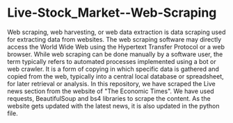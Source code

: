 # Live-Stock_Market--Web-Scraping
Web scraping, web harvesting, or web data extraction is data scraping used for extracting data from websites. The web scraping software may directly access the World Wide Web using the Hypertext Transfer Protocol or a web browser. While web scraping can be done manually by a software user, the term typically refers to automated processes implemented using a bot or web crawler. It is a form of copying in which specific data is gathered and copied from the web, typically into a central local database or spreadsheet, for later retrieval or analysis.
In this repository, we have scraped the Live news section from the website of "The Economic Times".
We have used requests, BeautifulSoup and bs4 libraries to scrape the content. As the website gets updated with the latest news, it is also updated in the python file.
